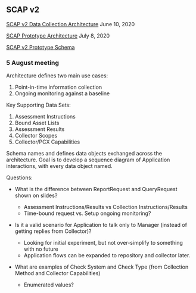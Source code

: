 ## SCAP v2

[SCAP v2 Data Collection Architecture](https://docs.google.com/document/d/1DwT4noHSEfKYmg1qvySk8ufS5eJ4q19LUVbsaAXlC8w/)
June 10, 2020

[SCAP Prototype Architecture](https://docs.google.com/presentation/d/11EtTqBsSlfGVnjmudNrTSTpk3-tUUxn90AuucZpenD8)
July 8, 2020

[SCAP v2 Prototype Schema](scap-dca.jidl)

### 5 August meeting
Architecture defines two main use cases:
1. Point-in-time information collection
2. Ongoing monitoring against a baseline

Key Supporting Data Sets:
1. Assessment Instructions
2. Bound Asset Lists
3. Assessment Results
4. Collector Scopes
5. Collector/PCX Capabilities

Schema names and defines data objects exchanged across the architecture.  Goal is to develop
a sequence diagram of Application interactions, with every data object named.

Questions:

* What is the difference between ReportRequest and QueryRequest shown on slides?
    * Assessment Instructions/Results vs Collection Instructions/Results
    * Time-bound request vs. Setup ongoing monitoring?

* Is it a valid scenario for Application to talk only to Manager
(instead of getting replies from Collector)?
    * Looking for initial experiment, but not over-simplify to something with no future
    * Application flows can be expanded to repository and collector later.

* What are examples of Check System and Check Type (from Collection Method and Collector Capabilities)
    * Enumerated values?